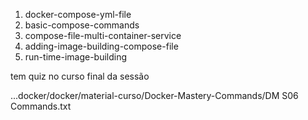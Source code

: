 1. docker-compose-yml-file
1. basic-compose-commands
1. compose-file-multi-container-service
1. adding-image-building-compose-file
1. run-time-image-building


tem quiz no curso final da sessão



...docker/docker/material-curso/Docker-Mastery-Commands/DM S06 Commands.txt